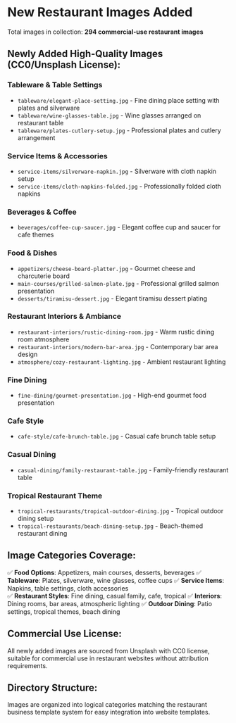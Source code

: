 # New Restaurant Images Added

Total images in collection: **294 commercial-use restaurant images**

## Newly Added High-Quality Images (CC0/Unsplash License):

### Tableware & Table Settings
- `tableware/elegant-place-setting.jpg` - Fine dining place setting with plates and silverware
- `tableware/wine-glasses-table.jpg` - Wine glasses arranged on restaurant table
- `tableware/plates-cutlery-setup.jpg` - Professional plates and cutlery arrangement

### Service Items & Accessories  
- `service-items/silverware-napkin.jpg` - Silverware with cloth napkin setup
- `service-items/cloth-napkins-folded.jpg` - Professionally folded cloth napkins

### Beverages & Coffee
- `beverages/coffee-cup-saucer.jpg` - Elegant coffee cup and saucer for cafe themes

### Food & Dishes
- `appetizers/cheese-board-platter.jpg` - Gourmet cheese and charcuterie board
- `main-courses/grilled-salmon-plate.jpg` - Professional grilled salmon presentation
- `desserts/tiramisu-dessert.jpg` - Elegant tiramisu dessert plating

### Restaurant Interiors & Ambiance
- `restaurant-interiors/rustic-dining-room.jpg` - Warm rustic dining room atmosphere
- `restaurant-interiors/modern-bar-area.jpg` - Contemporary bar area design
- `atmosphere/cozy-restaurant-lighting.jpg` - Ambient restaurant lighting

### Fine Dining
- `fine-dining/gourmet-presentation.jpg` - High-end gourmet food presentation

### Cafe Style
- `cafe-style/cafe-brunch-table.jpg` - Casual cafe brunch table setup

### Casual Dining
- `casual-dining/family-restaurant-table.jpg` - Family-friendly restaurant table

### Tropical Restaurant Theme
- `tropical-restaurants/tropical-outdoor-dining.jpg` - Tropical outdoor dining setup
- `tropical-restaurants/beach-dining-setup.jpg` - Beach-themed restaurant dining

## Image Categories Coverage:

✅ **Food Options**: Appetizers, main courses, desserts, beverages
✅ **Tableware**: Plates, silverware, wine glasses, coffee cups
✅ **Service Items**: Napkins, table settings, cloth accessories  
✅ **Restaurant Styles**: Fine dining, casual family, cafe, tropical
✅ **Interiors**: Dining rooms, bar areas, atmospheric lighting
✅ **Outdoor Dining**: Patio settings, tropical themes, beach dining

## Commercial Use License:
All newly added images are sourced from Unsplash with CC0 license, suitable for commercial use in restaurant websites without attribution requirements.

## Directory Structure:
Images are organized into logical categories matching the restaurant business template system for easy integration into website templates.